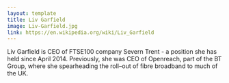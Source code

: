 ```yaml
---
layout: template
title: Liv Garfield
image: Liv-Garfield.jpg
link: https://en.wikipedia.org/wiki/Liv_Garfield 
---
```


Liv Garfield is CEO of FTSE100 company Severn Trent - a position she has held since April 2014. Previously, she was CEO of Openreach, part of the BT Group, where she spearheading the roll–out of fibre broadband to much of the UK.
